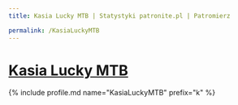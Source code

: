 ```yaml
---
title: Kasia Lucky MTB | Statystyki patronite.pl | Patromierz

permalink: /KasiaLuckyMTB
---
```


# [Kasia Lucky MTB](https://patronite.pl/KasiaLuckyMTB)

{% include profile.md name="KasiaLuckyMTB" prefix="k" %}
